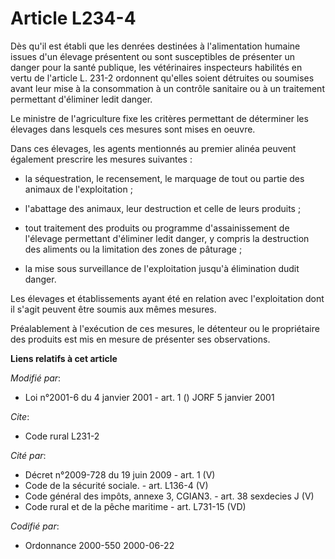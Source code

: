 # Article L234-4

Dès qu'il est établi que les denrées destinées à l'alimentation humaine issues d'un élevage présentent ou sont susceptibles
de présenter un danger pour la santé publique, les vétérinaires inspecteurs habilités en vertu de l'article L. 231-2
ordonnent qu'elles soient détruites ou soumises avant leur mise à la consommation à un contrôle sanitaire ou à un traitement
permettant d'éliminer ledit danger.

Le ministre de l'agriculture fixe les critères permettant de déterminer les élevages dans lesquels ces mesures sont mises en
oeuvre.

Dans ces élevages, les agents mentionnés au premier alinéa peuvent également prescrire les mesures suivantes :

- la séquestration, le recensement, le marquage de tout ou partie des animaux de l'exploitation ;

- l'abattage des animaux, leur destruction et celle de leurs produits ;

- tout traitement des produits ou programme d'assainissement de l'élevage permettant d'éliminer ledit danger, y compris la
destruction des aliments ou la limitation des zones de pâturage ;

- la mise sous surveillance de l'exploitation jusqu'à élimination dudit danger.

Les élevages et établissements ayant été en relation avec l'exploitation dont il s'agit peuvent être soumis aux mêmes
mesures.

Préalablement à l'exécution de ces mesures, le détenteur ou le propriétaire des produits est mis en mesure de présenter ses
observations.

**Liens relatifs à cet article**

_Modifié par_:

  - Loi n°2001-6 du 4 janvier 2001 - art. 1 () JORF 5 janvier 2001

_Cite_:

  - Code rural L231-2

_Cité par_:

  - Décret n°2009-728 du 19 juin 2009 - art. 1 (V)
  - Code de la sécurité sociale. - art. L136-4 (V)
  - Code général des impôts, annexe 3, CGIAN3. - art. 38 sexdecies J (V)
  - Code rural et de la pêche maritime - art. L731-15 (VD)

_Codifié par_:

  - Ordonnance 2000-550 2000-06-22
